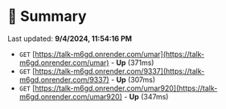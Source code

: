 # 📖 Summary
Last updated: **9/4/2024, 11:54:16 PM**

- `GET` [https://talk-m6gd.onrender.com/umar](https://talk-m6gd.onrender.com/umar) - **Up** (371ms)
- `GET` [https://talk-m6gd.onrender.com/9337](https://talk-m6gd.onrender.com/9337) - **Up** (307ms)
- `GET` [https://talk-m6gd.onrender.com/umar920](https://talk-m6gd.onrender.com/umar920) - **Up** (347ms)
